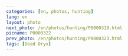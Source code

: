 ```yaml
---
categories: [en, photos, hunting]
lang: en
layout: photo
next_photo: /en/photos/hunting/P0000319.html
picname: P0000322
prev_photo: /en/photos/hunting/P0000323.html
tags: [Dead Oryx]
---
```

